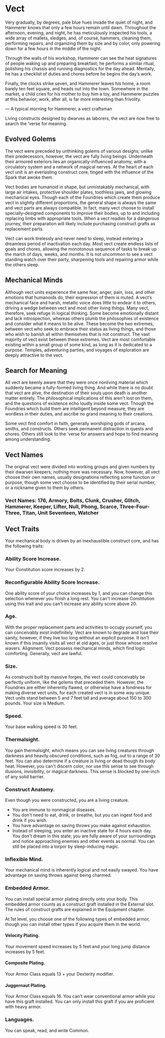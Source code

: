 # Vect

Very gradually, by degrees, pale blue hues invade the quiet of night, and Hammerer knows that only a few hours remain until dawn. Throughout the afternoon, evening, and night, he has meticulously inspected his tools, a wide array of mallets, sledges, and, of course, hammers, cleaning them, performing repairs, and organizing them by size and by color, only powering down for a few hours in the middle of the night.

Through the walls of his workshop, Hammerer can see the heat signatures of people waking up and preparing breakfast; he performs a similar ritual, polishing his chassis and running diagnostics for the day ahead. Mentally, he has a checklist of duties and chores before he begins the day’s work.

Finally, the clocks strike seven, and Hammerer leaves his home, a room barely ten feet square, and heads out into the town. Somewhere in the market, a child cries for his mother to buy him a toy, and Hammerer puzzles at this behavior; work, after all, is far more interesting than frivolity.

— A typical morning for Hammerer, a vect craftsman

Living constructs designed by dwarves as laborers, the vect are now free to search the ‘verse for meaning.

## Evolved Golems

The vect were preceded by unthinking golems of various designs; unlike their predecessors, however, the vect are fully living beings. Underneath their armored exteriors lies an organically-influenced anatomy, with a circulatory system and a network of magical nerves. At the heart of each vect unit is an everlasting construct core, tinged with the influence of the Spark that awoke them.

Vect bodies are humanoid in shape, but unmistakably mechanical, with large air intakes, protective shoulder plates, toothless jaws, and glowing mechanical eyes. Though each of the Foundries which create them produce vect in slightly different proportions, the general shape is always the same and vect parts are always compatible. In fact, many vect choose to install specially-designed components to improve their bodies, up to and including replacing limbs with appropriate tools. When a vect readies for a dangerous journey, their preparation will likely include purchasing construct grafts as replacement parts.

Vect can work tirelessly and never need to sleep, instead entering a dreamless period of inactivation each day. Most vect create endless lists of goals and chores, allowing the monotonous sequence of tasks to break up the march of days, weeks, and months. It is not uncommon to see a vect standing watch over their party, sharpening tools and repairing armor while the others sleep.

## Mechanical Minds

Although vect units experience the same fear, anger, pain, loss, and other emotions that humanoids do, their expression of them is muted. A vect’s mechanical face and harsh, metallic voice does little to endear it to others, driving a wedge between vect and most other living things. Many vect, therefore, seek refuge in logical thinking. Some become emotionally distant and lack introspection, whereas others plumb the philosophies of existence and consider what it means to be alive. These become the two extremes, between vect who seek to embrace their status as living things, and those who wish to banish all within themselves that is not construct. The vast majority of vect exist between these extremes. Vect are most comfortable existing within a small group of some kind, as long as it is dedicated to a purpose. Temples, adventuring parties, and voyages of exploration are deeply attractive to the vect.

## Search for Meaning

All vect are keenly aware that they were once nonliving material which suddenly became a fully-formed living thing. And while there is no doubt that vect are alive, the destination of their souls upon death is another matter entirely. The philosophical implications of this aren't lost on them, and the questions of existence echo loudly inside some vect. Though the Foundries which build them are intelligent beyond measure, they are wordless in their duties, and ascribe no grand meaning to their creations.

Some vect find comfort in faith, generally worshiping gods of arcana, smiths, and constructs. Others seek permanent distraction in quests and chores. Others still look to the 'verse for answers and hope to find meaning among understanding.

## Vect Names

The original vect were divided into working groups and given numbers by their dwarven keepers; nothing more was necessary. Now, however, all vect choose their own names, usually designations reflecting some function or purpose, though some vect choose to be identified by their serial number, or a nickname given to them by others.

### Vect Names: 176, Armory, Bolts, Clunk, Crusher, Glitch, Hammerer, Keeper, Lifter, Null, Phong, Scarce, Three-Four-Three, Titan, Unit Seventeen, Watcher

## Vect Traits

Your mechanical body is driven by an inexhaustible construct core, and has the following traits:

### Ability Score Increase.

Your Constitution score increases by 2.

### Reconfigurable Ability Score Increase.

One ability score of your choice increases by 1, and you can change this selection whenever you finish a long rest. You can't increase Constitution using this trait and you can't increase any ability score above 20.

### Age.

With the proper replacement parts and activities to occupy yourself, you can conceivably exist indefinitely. Vect are known to degrade and lose their sanity, however, if they live too long without an explicit purpose. It isn't known if this insanity visits all vect at old ages, or just those whose resolve wavers. Alignment. Vect possess mechanical minds, which find logic comforting. Generally, vect are lawful.

### Size.

As constructs built by massive forges, the vect could conceivably be perfectly uniform, like the golems that preceded them. However, the Foundries are either inherently flawed, or otherwise have a fondness for making diverse vect units, for each created vect is in some way unique. Vect units stand between 5 and 7 feet tall and average about 150 to 300 pounds. Your size is Medium.

### Speed.

Your base walking speed is 30 feet.

### Thermalsight.

You gain thermalsight, which means you can see living creatures through darkness and heavily obscured conditions, such as fog, out to a range of 30 feet. You can also determine if a creature is living or dead though its body heat. However, you can't discern color, nor use this sense to see through illusions, invisibility, or magical darkness. This sense is blocked by one-inch of any solid barrier.

### Construct Anatomy.

Even though you were constructed, you are a living creature.

- You are immune to nonmagical diseases.
- You don't need to eat, drink, or breathe, but you can ingest food and drink if you wish.
- You have advantage on saving throws you make against exhaustion.
- Instead of sleeping, you enter an inactive state for 4 hours each day. You don't dream in this state; you are fully aware of your surroundings and notice approaching enemies and other events as normal. You can still be placed into a torpor by sleep-inducing magic.

### Inflexible Mind.

Your mechanical mind is inherently logical and not easily swayed. You have advantage on saving throws against being charmed.

### Embedded Armor.

You can install special armor plating directly onto your body. This embedded armor counts as a construct graft installed in the External slot. The rules of construct grafts are explained in the Equipment chapter.

At 1st level, you choose one of the following types of embedded armor, though you can install other types if you acquire them in the world.

#### Velocity Plating.

Your movement speed increases by 5 feet and your long jump distance increases by 5 feet.

#### Composite Plating.

Your Armor Class equals 13 + your Dexterity modifier.

#### Juggernaut Plating.

Your Armor Class equals 16. You can't wear conventional armor while you have this graft installed. You can only install this graft if you are proficient with heavy armor.

### Languages.

You can speak, read, and write Common.
